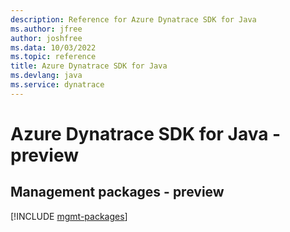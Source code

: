 ```yaml
---
description: Reference for Azure Dynatrace SDK for Java
ms.author: jfree
author: joshfree
ms.data: 10/03/2022
ms.topic: reference
title: Azure Dynatrace SDK for Java
ms.devlang: java
ms.service: dynatrace
---
```

# Azure Dynatrace SDK for Java - preview

## Management packages - preview
[!INCLUDE [mgmt-packages](dynatrace-mgmt-index.md)]